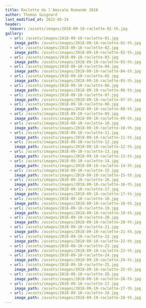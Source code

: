 ```yaml
---
title: Raclette de l'Amicale Romande 2018
author: Thomas Guignard
last_modified_at: 2022-05-24
header:
  teaser: /assets/images/2018-09-10-raclette-01-th.jpg
gallery:
  - url: /assets/images/2018-09-10-raclette-01.jpg
    image_path: /assets/images/2018-09-10-raclette-01-th.jpg
  - url: /assets/images/2018-09-10-raclette-02.jpg
    image_path: /assets/images/2018-09-10-raclette-02-th.jpg
  - url: /assets/images/2018-09-10-raclette-03.jpg
    image_path: /assets/images/2018-09-10-raclette-03-th.jpg
  - url: /assets/images/2018-09-10-raclette-04.jpg
    image_path: /assets/images/2018-09-10-raclette-04-th.jpg
  - url: /assets/images/2018-09-10-raclette-05.jpg
    image_path: /assets/images/2018-09-10-raclette-05-th.jpg
  - url: /assets/images/2018-09-10-raclette-06.jpg
    image_path: /assets/images/2018-09-10-raclette-06-th.jpg
  - url: /assets/images/2018-09-10-raclette-07.jpg
    image_path: /assets/images/2018-09-10-raclette-07-th.jpg
  - url: /assets/images/2018-09-10-raclette-08.jpg
    image_path: /assets/images/2018-09-10-raclette-08-th.jpg
  - url: /assets/images/2018-09-10-raclette-09.jpg
    image_path: /assets/images/2018-09-10-raclette-09-th.jpg
  - url: /assets/images/2018-09-10-raclette-10.jpg
    image_path: /assets/images/2018-09-10-raclette-10-th.jpg
  - url: /assets/images/2018-09-10-raclette-11.jpg
    image_path: /assets/images/2018-09-10-raclette-11-th.jpg
  - url: /assets/images/2018-09-10-raclette-12.jpg
    image_path: /assets/images/2018-09-10-raclette-12-th.jpg
  - url: /assets/images/2018-09-10-raclette-13.jpg
    image_path: /assets/images/2018-09-10-raclette-13-th.jpg
  - url: /assets/images/2018-09-10-raclette-14.jpg
    image_path: /assets/images/2018-09-10-raclette-14-th.jpg
  - url: /assets/images/2018-09-10-raclette-15.jpg
    image_path: /assets/images/2018-09-10-raclette-15-th.jpg
  - url: /assets/images/2018-09-10-raclette-16.jpg
    image_path: /assets/images/2018-09-10-raclette-16-th.jpg
  - url: /assets/images/2018-09-10-raclette-17.jpg
    image_path: /assets/images/2018-09-10-raclette-17-th.jpg
  - url: /assets/images/2018-09-10-raclette-18.jpg
    image_path: /assets/images/2018-09-10-raclette-18-th.jpg
  - url: /assets/images/2018-09-10-raclette-19.jpg
    image_path: /assets/images/2018-09-10-raclette-19-th.jpg
  - url: /assets/images/2018-09-10-raclette-20.jpg
    image_path: /assets/images/2018-09-10-raclette-20-th.jpg
  - url: /assets/images/2018-09-10-raclette-21.jpg
    image_path: /assets/images/2018-09-10-raclette-21-th.jpg
  - url: /assets/images/2018-09-10-raclette-22.jpg
    image_path: /assets/images/2018-09-10-raclette-22-th.jpg
  - url: /assets/images/2018-09-10-raclette-23.jpg
    image_path: /assets/images/2018-09-10-raclette-23-th.jpg
  - url: /assets/images/2018-09-10-raclette-24.jpg
    image_path: /assets/images/2018-09-10-raclette-24-th.jpg
  - url: /assets/images/2018-09-10-raclette-25.jpg
    image_path: /assets/images/2018-09-10-raclette-25-th.jpg
  - url: /assets/images/2018-09-10-raclette-26.jpg
    image_path: /assets/images/2018-09-10-raclette-26-th.jpg
  - url: /assets/images/2018-09-10-raclette-27.jpg
    image_path: /assets/images/2018-09-10-raclette-27-th.jpg
  - url: /assets/images/2018-09-10-raclette-28.jpg
    image_path: /assets/images/2018-09-10-raclette-28-th.jpg
---
```

